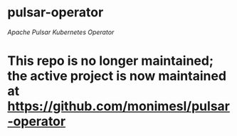 # pulsar-operator
_Apache Pulsar Kubernetes Operator_

# This repo is no longer maintained; the active project is now maintained at https://github.com/monimesl/pulsar-operator
